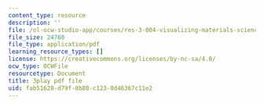 ```yaml
---
content_type: resource
description: ''
file: /ol-ocw-studio-app/courses/res-3-004-visualizing-materials-science-fall-2017/fab51628d79f8b88c1230d46367c11e2_qNzfiYTo50I.pdf
file_size: 24760
file_type: application/pdf
learning_resource_types: []
license: https://creativecommons.org/licenses/by-nc-sa/4.0/
ocw_type: OCWFile
resourcetype: Document
title: 3play pdf file
uid: fab51628-d79f-8b88-c123-0d46367c11e2
---
```

